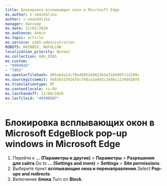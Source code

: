 ```yaml
---
title: Блокировка всплывающих окон в Microsoft Edge
ms.author: v-smandalika
author: v-smandalika
manager: dansimp
ms.date: 12/03/2020
ms.audience: Admin
ms.topic: article
ms.service: o365-administration
ROBOTS: NOINDEX, NOFOLLOW
localization_priority: Normal
ms.collection: Adm_O365
ms.custom:
- "9004026"
- "7093"
ms.openlocfilehash: d05abda12cf9e4b852eb023b3e31b89dfc14209c
ms.sourcegitcommit: 94036315916fbc79dca2a692c2e9bc1139dd28f6
ms.translationtype: MT
ms.contentlocale: ru-RU
ms.lasthandoff: 12/08/2020
ms.locfileid: "49599507"
---
```

# <a name="block-pop-up-windows-in-microsoft-edge"></a><span data-ttu-id="1dfb3-102">Блокировка всплывающих окон в Microsoft Edge</span><span class="sxs-lookup"><span data-stu-id="1dfb3-102">Block pop-up windows in Microsoft Edge</span></span>

1. <span data-ttu-id="1dfb3-103">Перейти к **... (Параметры и другие)**  >  **Параметры**  >  **Разрешения для сайта**.</span><span class="sxs-lookup"><span data-stu-id="1dfb3-103">Go to **... (Settings and more)** > **Settings** > **Site permissions**.</span></span>
2. <span data-ttu-id="1dfb3-104">Выберите пункт **всплывающие окна и перенаправление**.</span><span class="sxs-lookup"><span data-stu-id="1dfb3-104">Select **Pop-ups and redirects**.</span></span>
3. <span data-ttu-id="1dfb3-105">Включение **блока**.</span><span class="sxs-lookup"><span data-stu-id="1dfb3-105">Turn on **Block**.</span></span>